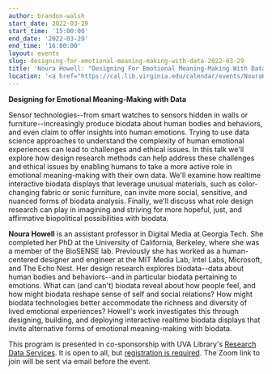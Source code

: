 ```yaml
---
author: brandon-walsh
start_date: 2022-03-29
start_time: '15:00:00'
end_date: '2022-03-29'
end_time: '16:00:00'
layout: events
slug: designing-for-emotional-meaning-making-with-data-2022-03-29
title: 'Noura Howell: "Designing For Emotional Meaning-Making With Data"'
location: '<a href="https://cal.lib.virginia.edu/calendar/events/NouraHowell">Registration required</a>'
---
```

**Designing for Emotional Meaning-Making with Data**

Sensor technologies--from smart watches to sensors hidden in walls or furniture--increasingly produce biodata about human bodies and behaviors, and even claim to offer insights into human emotions. Trying to use data science approaches to understand the complexity of human emotional experiences can lead to challenges and ethical issues. In this talk we'll explore how design research methods can help address these challenges and ethical issues by enabling humans to take a more active role in emotional meaning-making with their own data. We'll examine how realtime interactive biodata displays that leverage unusual materials, such as color-changing fabric or sonic furniture, can invite more social, sensitive, and nuanced forms of biodata analysis. Finally, we'll discuss what role design research can play in imagining and striving for more hopeful, just, and affirmative biopolitical possibilities with biodata.

**Noura Howell** is an assistant professor in Digital Media at Georgia Tech. She completed her PhD at the University of California, Berkeley, where she was a member of the BioSENSE lab. Previously she has worked as a human-centered designer and engineer at the MIT Media Lab, Intel Labs, Microsoft, and The Echo Nest. Her design research explores biodata--data about human bodies and behaviors--and in particular biodata pertaining to emotions. What can (and can't) biodata reveal about how people feel, and how might biodata reshape sense of self and social relations? How might biodata technologies better accommodate the richness and diversity of lived emotional experiences? Howell's work investigates this through designing, building, and deploying interactive realtime biodata displays that invite alternative forms of emotional meaning-making with biodata.

This program is presented in co-sponsorship with UVA Library's [Research Data Services](https://data.library.virginia.edu/). It is open to all, but [registration is required](https://cal.lib.virginia.edu/calendar/events/NouraHowell). The Zoom link to join will be sent via email before the event.


    
